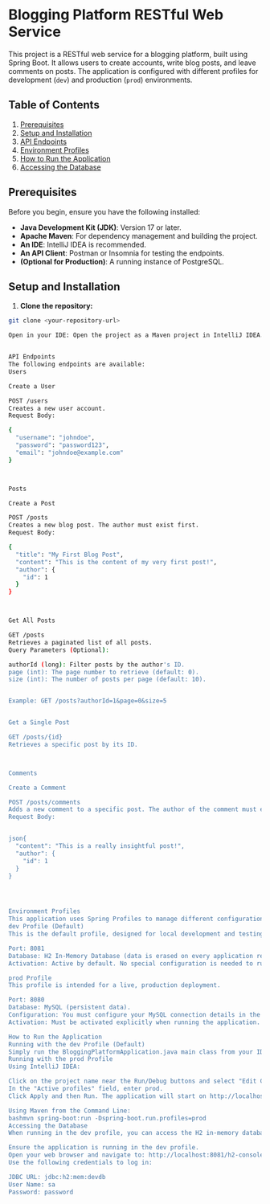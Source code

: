 # Blogging Platform RESTful Web Service

This project is a RESTful web service for a blogging platform, built using Spring Boot. It allows users to create accounts, write blog posts, and leave comments on posts. The application is configured with different profiles for development (`dev`) and production (`prod`) environments.

## Table of Contents
1. [Prerequisites](#prerequisites)
2. [Setup and Installation](#setup-and-installation)
3. [API Endpoints](#api-endpoints)
4. [Environment Profiles](#environment-profiles)
5. [How to Run the Application](#how-to-run-the-application)
6. [Accessing the Database](#accessing-the-database)

## Prerequisites

Before you begin, ensure you have the following installed:
* **Java Development Kit (JDK)**: Version 17 or later.
* **Apache Maven**: For dependency management and building the project.
* **An IDE**: IntelliJ IDEA is recommended.
* **An API Client**: Postman or Insomnia for testing the endpoints.
* **(Optional for Production)**: A running instance of PostgreSQL.

## Setup and Installation

1. **Clone the repository:**

```bash
git clone <your-repository-url>

Open in your IDE: Open the project as a Maven project in IntelliJ IDEA. The IDE will automatically resolve and download all the necessary dependencies listed in the pom.xml file.


API Endpoints
The following endpoints are available:
Users

Create a User

POST /users
Creates a new user account.
Request Body:

{
  "username": "johndoe",
  "password": "password123",
  "email": "johndoe@example.com"
}



Posts

Create a Post

POST /posts
Creates a new blog post. The author must exist first.
Request Body:

{
  "title": "My First Blog Post",
  "content": "This is the content of my very first post!",
  "author": {
    "id": 1 
  }
}



Get All Posts

GET /posts
Retrieves a paginated list of all posts.
Query Parameters (Optional):

authorId (long): Filter posts by the author's ID.
page (int): The page number to retrieve (default: 0).
size (int): The number of posts per page (default: 10).


Example: GET /posts?authorId=1&page=0&size=5


Get a Single Post

GET /posts/{id}
Retrieves a specific post by its ID.



Comments

Create a Comment

POST /posts/comments
Adds a new comment to a specific post. The author of the comment must exist.
Request Body:


json{
  "content": "This is a really insightful post!",
  "author": {
    "id": 1
  }
}




Environment Profiles
This application uses Spring Profiles to manage different configurations for development and production.
dev Profile (Default)
This is the default profile, designed for local development and testing.

Port: 8081
Database: H2 In-Memory Database (data is erased on every application restart).
Activation: Active by default. No special configuration is needed to run in this mode.

prod Profile
This profile is intended for a live, production deployment.

Port: 8080
Database: MySQL (persistent data).
Configuration: You must configure your MySQL connection details in the src/main/resources/application-prod.properties file.
Activation: Must be activated explicitly when running the application.

How to Run the Application
Running with the dev Profile (Default)
Simply run the BloggingPlatformApplication.java main class from your IDE. The application will start on http://localhost:8081.
Running with the prod Profile
Using IntelliJ IDEA:

Click on the project name near the Run/Debug buttons and select "Edit Configurations...".
In the "Active profiles" field, enter prod.
Click Apply and then Run. The application will start on http://localhost:8080.

Using Maven from the Command Line:
bashmvn spring-boot:run -Dspring-boot.run.profiles=prod
Accessing the Database
When running in the dev profile, you can access the H2 in-memory database console to view the tables and data.

Ensure the application is running in the dev profile.
Open your web browser and navigate to: http://localhost:8081/h2-console
Use the following credentials to log in:

JDBC URL: jdbc:h2:mem:devdb
User Name: sa
Password: password